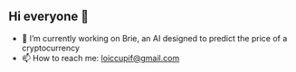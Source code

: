 ## Hi everyone 👋

- 🔭 I’m currently working on Brie, an AI designed to predict the price of a cryptocurrency
- 📫 How to reach me: loiccupif@gmail.com

